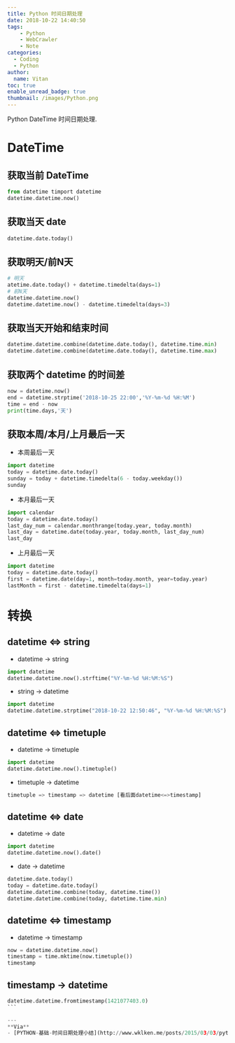 ```yaml
---
title: Python 时间日期处理
date: 2018-10-22 14:40:50
tags:
    - Python
    - WebCrawler
    - Note
categories:
  - Coding
  - Python
author:
  name: Vitan
toc: true
enable_unread_badge: true
thumbnail: /images/Python.png
---
```

Python DateTime 时间日期处理.
<!--more-->
# DateTime
## 获取当前 DateTime
```Python
from datetime timport datetime
datetime.datetime.now()
```

## 获取当天 date
```Python
datetime.date.today()
```

## 获取明天/前N天
```Python
# 明天
atetime.date.today() + datetime.timedelta(days=1)
# 前N天
datetime.datetime.now()
datetime.datetime.now() - datetime.timedelta(days=3)
```

## 获取当天开始和结束时间
```Python
datetime.datetime.combine(datetime.date.today(), datetime.time.min)
datetime.datetime.combine(datetime.date.today(), datetime.time.max)
```

## 获取两个 datetime 的时间差
```Python
now = datetime.now()
end = datetime.strptime('2018-10-25 22:00','%Y-%m-%d %H:%M')
time = end - now
print(time.days,'天')
```
## 获取本周/本月/上月最后一天

- 本周最后一天

```Python
import datetime
today = datetime.date.today()
sunday = today + datetime.timedelta(6 - today.weekday())
sunday
```

- 本月最后一天

```Python
import calendar
today = datetime.date.today()
last_day_num = calendar.monthrange(today.year, today.month)
last_day = datetime.date(today.year, today.month, last_day_num)
last_day
```

- 上月最后一天

```Python
import datetime
today = datetime.date.today()
first = datetime.date(day=1, month=today.month, year=today.year)
lastMonth = first - datetime.timedelta(days=1)
```
# 转换
## datetime <=> string

- datetime -> string

```Python
import datetime
datetime.datetime.now().strftime("%Y-%m-%d %H:%M:%S")
```

- string -> datetime

```Python
import datetime
datetime.datetime.strptime("2018-10-22 12:50:46", "%Y-%m-%d %H:%M:%S")
```

## datetime <=> timetuple

- datetime -> timetuple

```Python
import datetime
datetime.datetime.now().timetuple()
```

- timetuple -> datetime

```Python
timetuple => timestamp => datetime [看后面datetime<=>timestamp]
```

## datetime <=> date

- datetime -> date

```Python
import datetime
datetime.datetime.now().date()
```

- date -> datetime

```Python
datetime.date.today()
today = datetime.date.today()
datetime.datetime.combine(today, datetime.time())
datetime.datetime.combine(today, datetime.time.min)
```
## datetime <=> timestamp

- datetime -> timestamp

```Python
now = datetime.datetime.now()
timestamp = time.mktime(now.timetuple())
timestamp
```
## timestamp -> datetime
````Python
datetime.datetime.fromtimestamp(1421077403.0)
```

---
**Via**
- [PYTHON-基础-时间日期处理小结](http://www.wklken.me/posts/2015/03/03/python-base-datetime.html)
